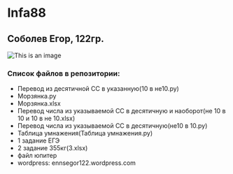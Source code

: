 # Infa88
## Соболев Егор, 122гр.
![This is an image](https://islam.ru/sites/default/files/img/veroeshenie/2011/12/Allah_vahid01.jpg)
### Список файлов в репозитории:
- Перевод из десятичной СС в указанную(10 в не10.py)
- Морзянка.py
- Морзянка.xlsx
- Перевод числа из указываемой СС в десятичную и наоборот(не 10 в 10 и 10 в не 10.xlsx)
- Перевод числа из указываемой СС в десятичную(не10 в 10.py)
- Таблица умнажения(Таблица умнажения.py)
- 1 задание ЕГЭ
- 2 задание 355кг(3.xlsx)
- файл юпитер
- wordpress: ennsegor122.wordpress.com
